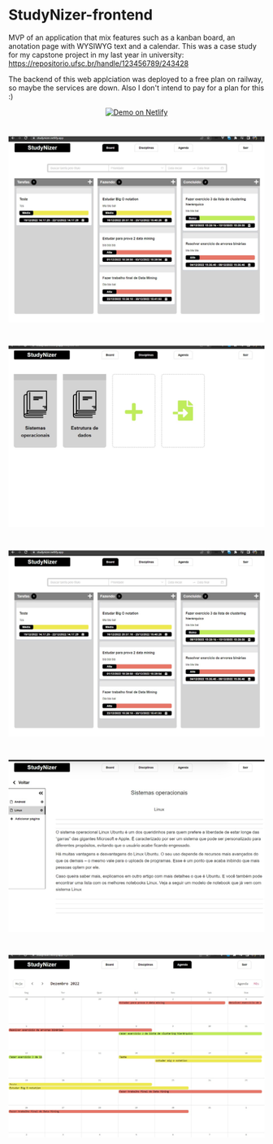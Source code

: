 # StudyNizer-frontend

MVP of an application that mix features such as a kanban board, an anotation page with WYSIWYG text and a calendar. This was a case study for my capstone project in my last year in university: https://repositorio.ufsc.br/handle/123456789/243428

The backend of this web applciation was deployed to a free plan on railway, so maybe the services are down. Also I don't intend to pay for a plan for this :)

<p align="center">
  <a href="https://studynizer.netlify.app">
    <img alt="Demo on Netlify" src="https://res.cloudinary.com/lukemorales/image/upload/v1599785319/readme_logos/demo_on_netlify_umjmch.png">
  </a>
</p>

<h1 align="center">
    <img src="https://github.com/marcelotc/StudyNizer-frontend/blob/main/src/assets/Captura%20de%20tela%202023-02-13%20164312.jpg" />
</h1>

<h1 align="center">
    <img src="https://github.com/marcelotc/StudyNizer-frontend/blob/main/src/assets/Captura%20de%20tela%202023-02-13%20164326.jpg" />
</h1>

<h1 align="center">
    <img src="https://github.com/marcelotc/StudyNizer-frontend/blob/main/src/assets/Captura%20de%20tela%202023-02-13%20164312.jpg" />
</h1>


<h1 align="center">
    <img src="https://github.com/marcelotc/StudyNizer-frontend/blob/main/src/assets/Captura%20de%20tela%202023-02-13%20164338.jpg" />
</h1>


<h1 align="center">
    <img src="https://github.com/marcelotc/StudyNizer-frontend/blob/main/src/assets/Captura%20de%20tela%202023-02-13%20164353.jpg" />
</h1>
